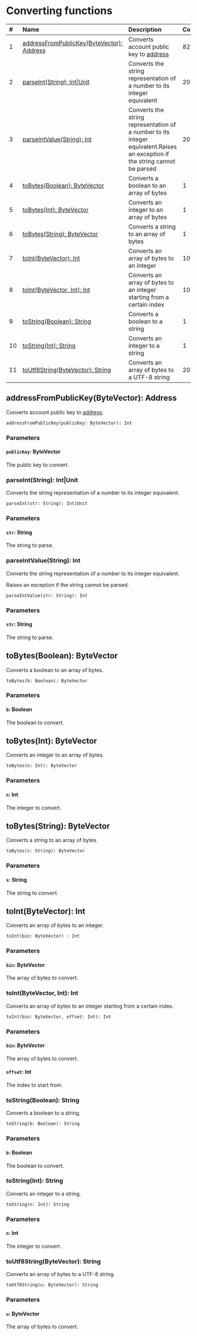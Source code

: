 # Converting functions

| # | Name | Description | Complexity |
|:--- | :--- | :--- | :--- |
| 1 | [addressFromPublicKey(ByteVector): Address](#address-from-public-key)| Converts account public key to [address](blockhain/address.md) | 82 |
| 2 | [parseInt(String): Int&#124;Unit](#parse-int) | Converts the string representation of a number to its integer equivalent | 20 |
| 3 | [parseIntValue(String): Int](#parse-int-value) | Converts the string representation of a number to its integer equivalent.Raises an exception if the string cannot be parsed | 20 |
| 4 | [toBytes(Boolean): ByteVector](#tobytes-bool) | Converts a boolean to an array of bytes | 1 |
| 5 | [toBytes(Int): ByteVector](#tobytes-int) | Converts an integer to an array of bytes | 1 |
| 6 | [toBytes(String): ByteVector](#tobytes-string) | Converts a string to an array of bytes | 1 |
| 7 | [toInt(ByteVector): Int](#toint-bytes) | Converts an array of bytes to an integer | 10 |
| 8 | [toInt(ByteVector, Int): Int](#toint-bytes-int) | Converts an array of bytes to an integer starting from a certain index | 10 |
| 9 | [toString(Boolean): String](#tostring-bool) | Converts a boolean to a string | 1 |
| 10 | [toString(Int): String](#tostring-int) | Converts an integer to a string | 1 |
| 11 | [toUtf8String(ByteVector): String](#to-utf8-string") | Converts an array of bytes to a UTF-8 string | 20 |


## addressFromPublicKey(ByteVector): Address<a id="address-from-public-key"></a>

Converts account public key to [address](blockhain/address.md).

```
addressFromPublicKey(publicKey: ByteVector): Int
```

### Parameters

#### `publicKey`: ByteVector

The public key to convert.

### parseInt(String): Int|Unit<a id="parse-int"></a>

Converts the string representation of a number to its integer equivalent.

```
parseInt(str: String): Int|Unit
```

### Parameters

#### `str`: String

The string to parse.

### parseIntValue(String): Int<a id="parse-int-value"></a>

Converts the string representation of a number to its integer equivalent.

Raises an exception if the string cannot be parsed.

```
parseIntValue(str: String): Int
```

### Parameters

#### `str`: String

The string to parse.

## toBytes(Boolean): ByteVector<a id="tobytes-bool"></a>

Converts a boolean to an array of bytes.

```
toBytes(b: Boolean): ByteVector
```

### Parameters

#### `b`: Boolean

The boolean to convert.

## toBytes(Int): ByteVector<a id="tobytes-int"></a>

Converts an integer to an array of bytes.

```
toBytes(n: Int): ByteVector
```

### Parameters

#### `n`: Int

The integer to convert.

## toBytes(String): ByteVector<a id="tobytes-string"></a>

Converts a string to an array of bytes.

```
toBytes(s: String): ByteVector
```

### Parameters

#### `s`: String

The string to convert.

## toInt(ByteVector): Int<a id="toint-bytes"></a>

Converts an array of bytes to an integer.

```
toInt(bin: ByteVector) : Int
```

### Parameters

#### `bin`: ByteVector

The array of bytes to convert.

### toInt(ByteVector, Int): Int<a id="toint-bytes-int"></a>

Converts an array of bytes to an integer starting from a certain index.

```
toInt(bin: ByteVector, offset: Int): Int
```

### Parameters

#### `bin`: ByteVector

The array of bytes to convert.

#### `offset`: Int

The index to start from.

### toString(Boolean): String<a id="tostring-bool"></a>

Converts a boolean to a string.

```
toString(b: Boolean): String
```

### Parameters

#### `b`: Boolean

The boolean to convert.

### toString(Int): String<a id="tostring-int"></a>

Converts an integer to a string.

```
toString(n: Int): String
```

### Parameters

#### `n`: Int

The integer to convert.

### toUtf8String(ByteVector): String<a id="to-utf8-string"></a>

Converts an array of bytes to a UTF-8 string.

```
toUtf8String(u: ByteVector): String
```

### Parameters

#### `u`: ByteVector

The array of bytes to convert.
